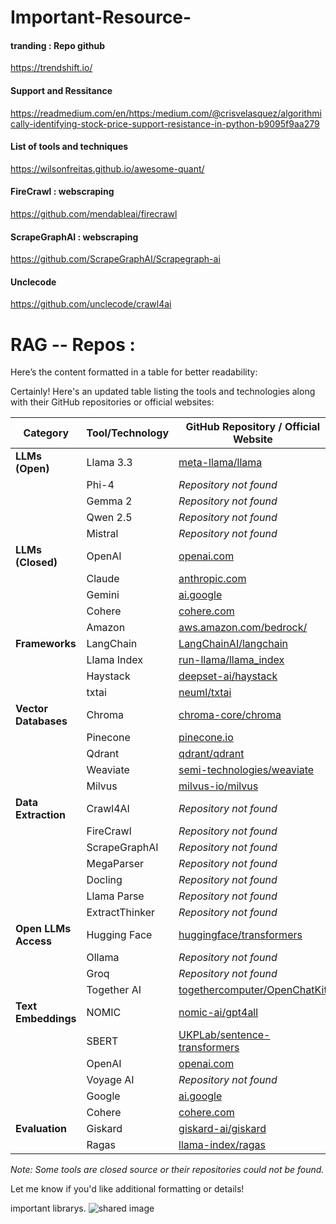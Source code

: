 # Important-Resource-

#### tranding : Repo github 
https://trendshift.io/

#### Support and Ressitance 
https://readmedium.com/en/https:/medium.com/@crisvelasquez/algorithmically-identifying-stock-price-support-resistance-in-python-b9095f9aa279

#### List of tools and techniques 
https://wilsonfreitas.github.io/awesome-quant/

#### FireCrawl : webscraping
https://github.com/mendableai/firecrawl 

#### ScrapeGraphAI : webscraping
https://github.com/ScrapeGraphAI/Scrapegraph-ai

#### Unclecode 
https://github.com/unclecode/crawl4ai 

# RAG -- Repos : 

Here’s the content formatted in a table for better readability:

Certainly! Here's an updated table listing the tools and technologies along with their GitHub repositories or official websites:

| **Category**         | **Tool/Technology** | **GitHub Repository / Official Website**                                                                                   |
|----------------------|---------------------|----------------------------------------------------------------------------------------------------------------------------|
| **LLMs (Open)**      | Llama 3.3           | [meta-llama/llama](https://github.com/meta-llama/llama)                                                                    |
|                      | Phi-4               | *Repository not found*                                                                                                     |
|                      | Gemma 2             | *Repository not found*                                                                                                     |
|                      | Qwen 2.5            | *Repository not found*                                                                                                     |
|                      | Mistral             | *Repository not found*                                                                                                     |
| **LLMs (Closed)**    | OpenAI              | [openai.com](https://www.openai.com)                                                                                       |
|                      | Claude              | [anthropic.com](https://www.anthropic.com)                                                                                 |
|                      | Gemini              | [ai.google](https://ai.google/)                                                                                            |
|                      | Cohere              | [cohere.com](https://cohere.com)                                                                                           |
|                      | Amazon              | [aws.amazon.com/bedrock/](https://aws.amazon.com/bedrock/)                                                                 |
| **Frameworks**       | LangChain           | [LangChainAI/langchain](https://github.com/LangChainAI/langchain)                                                          |
|                      | Llama Index         | [run-llama/llama_index](https://github.com/run-llama/llama_index)                                                          |
|                      | Haystack            | [deepset-ai/haystack](https://github.com/deepset-ai/haystack)                                                              |
|                      | txtai               | [neuml/txtai](https://github.com/neuml/txtai)                                                                              |
| **Vector Databases** | Chroma              | [chroma-core/chroma](https://github.com/chroma-core/chroma)                                                                |
|                      | Pinecone            | [pinecone.io](https://www.pinecone.io)                                                                                     |
|                      | Qdrant              | [qdrant/qdrant](https://github.com/qdrant/qdrant)                                                                          |
|                      | Weaviate            | [semi-technologies/weaviate](https://github.com/semi-technologies/weaviate)                                                |
|                      | Milvus              | [milvus-io/milvus](https://github.com/milvus-io/milvus)                                                                    |
| **Data Extraction**  | Crawl4AI            | *Repository not found*                                                                                                     |
|                      | FireCrawl           | *Repository not found*                                                                                                     |
|                      | ScrapeGraphAI       | *Repository not found*                                                                                                     |
|                      | MegaParser          | *Repository not found*                                                                                                     |
|                      | Docling             | *Repository not found*                                                                                                     |
|                      | Llama Parse         | *Repository not found*                                                                                                     |
|                      | ExtractThinker      | *Repository not found*                                                                                                     |
| **Open LLMs Access** | Hugging Face        | [huggingface/transformers](https://github.com/huggingface/transformers)                                                    |
|                      | Ollama              | *Repository not found*                                                                                                     |
|                      | Groq                | *Repository not found*                                                                                                     |
|                      | Together AI         | [togethercomputer/OpenChatKit](https://github.com/togethercomputer/OpenChatKit)                                            |
| **Text Embeddings**  | NOMIC               | [nomic-ai/gpt4all](https://github.com/nomic-ai/gpt4all)                                                                    |
|                      | SBERT               | [UKPLab/sentence-transformers](https://github.com/UKPLab/sentence-transformers)                                            |
|                      | OpenAI              | [openai.com](https://www.openai.com)                                                                                       |
|                      | Voyage AI           | *Repository not found*                                                                                                     |
|                      | Google              | [ai.google](https://ai.google/)                                                                                            |
|                      | Cohere              | [cohere.com](https://cohere.com)                                                                                           |
| **Evaluation**       | Giskard             | [giskard-ai/giskard](https://github.com/giskard-ai/giskard)                                                                |
|                      | Ragas               | [llama-index/ragas](https://github.com/llama-index/ragas)                                                                  |

*Note: Some tools are closed source or their repositories could not be found.* 

Let me know if you'd like additional formatting or details!


important librarys. 
![shared image](https://github.com/user-attachments/assets/48ae65f7-1bdf-4e39-9874-d9729234dafd) 







